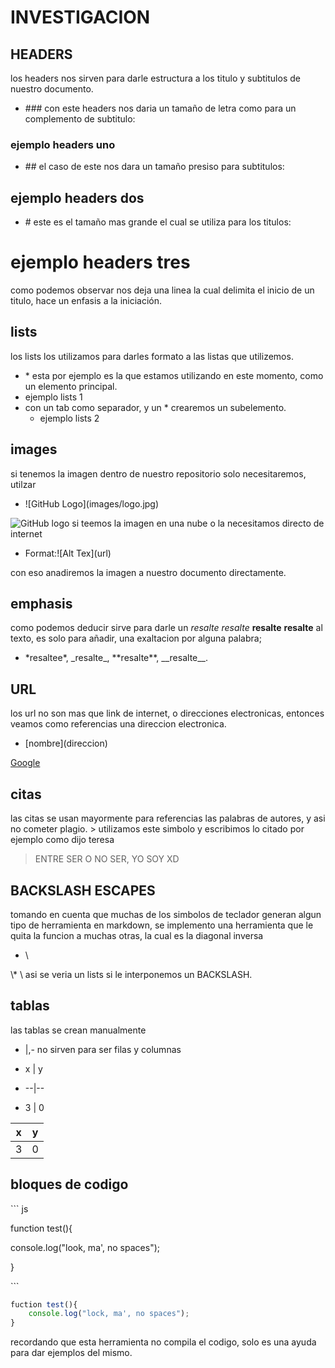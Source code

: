 # INVESTIGACION
## HEADERS
los headers nos sirven para darle estructura a los titulo y subtitulos de nuestro documento.
* \### con este headers nos daria un tamaño de letra como para un complemento de subtitulo:
### ejemplo headers uno
* \## el caso de este nos dara un tamaño presiso para subtitulos:
## ejemplo headers dos
* \# este es el tamaño mas grande el cual se utiliza para los titulos:
# ejemplo headers tres
como podemos observar nos deja una linea la cual delimita el inicio de un titulo, hace un enfasis a la iniciación.

## lists
los lists los utilizamos para darles formato a las listas que utilizemos.
* \* esta por ejemplo es la que estamos utilizando en este momento, como un elemento principal.
* ejemplo lists 1
* con un tab como separador, y un * crearemos un subelemento.
    * ejemplo lists 2

## images 
si tenemos la imagen dentro de nuestro repositorio solo necesitaremos, utilzar 
* \!\[GitHub Logo]\(images/logo.jpg)

![GitHub logo]()
si teemos la imagen en una nube o la necesitamos directo de internet
* Format:\!\[Alt Tex]\(url)

con eso anadiremos la imagen a nuestro documento directamente.

## emphasis
como podemos deducir sirve para darle un *resalte* _resalte_ **resalte** __resalte__ al texto, es solo para añadir, una exaltacion por alguna palabra;
* \*resaltee\*, \_resalte\_, \*\*resalte\*\*, \_\_resalte\_\_. 

## URL
los url no son mas que link de internet, o direcciones electronicas, entonces veamos como referencias una direccion electronica.
* \[nombre\]\(direccion\)

[Google](http://google.com)

## citas
las citas se usan mayormente para referencias las palabras de autores, y asi no cometer plagio.
\> utilizamos este simbolo y escribimos lo citado
por ejemplo como dijo teresa 
>ENTRE SER O NO SER, YO SOY XD

## BACKSLASH ESCAPES 
tomando en cuenta que muchas de los simbolos de teclador generan algun tipo de herramienta en markdown, se implemento una herramienta que le quita la funcion a muchas otras, la cual es la diagonal inversa
* \ 

\\* \ asi se veria un lists si le interponemos un BACKSLASH.

## tablas
las tablas se crean manualmente
* |,- no sirven para ser filas y columnas

* x | y
* --|--
* 3 | 0

x | y
--|--
3 | 0

## bloques de codigo

\`\`\` js 

function test\()\{

 console.log("look, ma', no spaces");

\}

\`\`\`

```js
fuction test(){
    console.log("lock, ma', no spaces");
}
```
recordando que esta herramienta no compila el codigo, solo es una ayuda para dar ejemplos del mismo.

